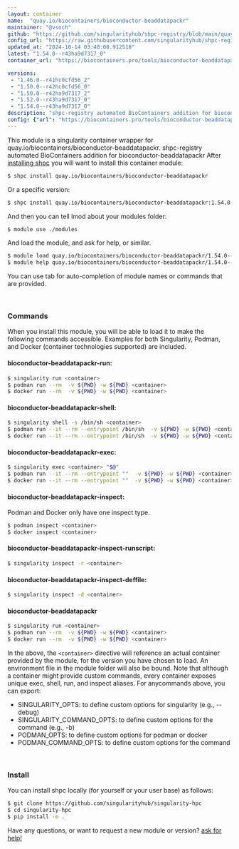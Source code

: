 ```yaml
---
layout: container
name:  "quay.io/biocontainers/bioconductor-beaddatapackr"
maintainer: "@vsoch"
github: "https://github.com/singularityhub/shpc-registry/blob/main/quay.io/biocontainers/bioconductor-beaddatapackr/container.yaml"
config_url: "https://raw.githubusercontent.com/singularityhub/shpc-registry/main/quay.io/biocontainers/bioconductor-beaddatapackr/container.yaml"
updated_at: "2024-10-14 03:40:08.912518"
latest: "1.54.0--r43ha9d7317_0"
container_url: "https://biocontainers.pro/tools/bioconductor-beaddatapackr"

versions:
 - "1.46.0--r41hc0cfd56_2"
 - "1.50.0--r42hc0cfd56_0"
 - "1.50.0--r42ha9d7317_2"
 - "1.52.0--r43ha9d7317_0"
 - "1.54.0--r43ha9d7317_0"
description: "shpc-registry automated BioContainers addition for bioconductor-beaddatapackr"
config: {"url": "https://biocontainers.pro/tools/bioconductor-beaddatapackr", "maintainer": "@vsoch", "description": "shpc-registry automated BioContainers addition for bioconductor-beaddatapackr", "latest": {"1.54.0--r43ha9d7317_0": "sha256:153bfeea12df8656de550af7ab00a9a1560f474f34644138ae5d9026b1d893b7"}, "tags": {"1.46.0--r41hc0cfd56_2": "sha256:5b38e003be90ae8fcd4e39b816476d86e9aca1f165a56cf627610b14c15eaad7", "1.50.0--r42hc0cfd56_0": "sha256:88132f206bba6bf9a1f27485292f8aacf0b56db1be3d2f94cd8a1716cb329b44", "1.50.0--r42ha9d7317_2": "sha256:855db12ec5317823fddf33caae726080144637c325f251765fd39779d4b9bdaf", "1.52.0--r43ha9d7317_0": "sha256:a8d69b4ca945b1695a746f5ddf097c3c259b0fbdb9bbfb94b62d6223453122d4", "1.54.0--r43ha9d7317_0": "sha256:153bfeea12df8656de550af7ab00a9a1560f474f34644138ae5d9026b1d893b7"}, "docker": "quay.io/biocontainers/bioconductor-beaddatapackr"}
---
```


This module is a singularity container wrapper for quay.io/biocontainers/bioconductor-beaddatapackr.
shpc-registry automated BioContainers addition for bioconductor-beaddatapackr
After [installing shpc](#install) you will want to install this container module:


```bash
$ shpc install quay.io/biocontainers/bioconductor-beaddatapackr
```

Or a specific version:

```bash
$ shpc install quay.io/biocontainers/bioconductor-beaddatapackr:1.54.0--r43ha9d7317_0
```

And then you can tell lmod about your modules folder:

```bash
$ module use ./modules
```

And load the module, and ask for help, or similar.

```bash
$ module load quay.io/biocontainers/bioconductor-beaddatapackr/1.54.0--r43ha9d7317_0
$ module help quay.io/biocontainers/bioconductor-beaddatapackr/1.54.0--r43ha9d7317_0
```

You can use tab for auto-completion of module names or commands that are provided.

<br>

### Commands

When you install this module, you will be able to load it to make the following commands accessible.
Examples for both Singularity, Podman, and Docker (container technologies supported) are included.

#### bioconductor-beaddatapackr-run:

```bash
$ singularity run <container>
$ podman run --rm  -v ${PWD} -w ${PWD} <container>
$ docker run --rm  -v ${PWD} -w ${PWD} <container>
```

#### bioconductor-beaddatapackr-shell:

```bash
$ singularity shell -s /bin/sh <container>
$ podman run --it --rm --entrypoint /bin/sh  -v ${PWD} -w ${PWD} <container>
$ docker run --it --rm --entrypoint /bin/sh  -v ${PWD} -w ${PWD} <container>
```

#### bioconductor-beaddatapackr-exec:

```bash
$ singularity exec <container> "$@"
$ podman run --it --rm --entrypoint ""  -v ${PWD} -w ${PWD} <container> "$@"
$ docker run --it --rm --entrypoint ""  -v ${PWD} -w ${PWD} <container> "$@"
```

#### bioconductor-beaddatapackr-inspect:

Podman and Docker only have one inspect type.

```bash
$ podman inspect <container>
$ docker inspect <container>
```

#### bioconductor-beaddatapackr-inspect-runscript:

```bash
$ singularity inspect -r <container>
```

#### bioconductor-beaddatapackr-inspect-deffile:

```bash
$ singularity inspect -d <container>
```



#### bioconductor-beaddatapackr

```bash
$ singularity run <container>
$ podman run --rm  -v ${PWD} -w ${PWD} <container>
$ docker run --rm  -v ${PWD} -w ${PWD} <container>
```


In the above, the `<container>` directive will reference an actual container provided
by the module, for the version you have chosen to load. An environment file in the
module folder will also be bound. Note that although a container
might provide custom commands, every container exposes unique exec, shell, run, and
inspect aliases. For anycommands above, you can export:

 - SINGULARITY_OPTS: to define custom options for singularity (e.g., --debug)
 - SINGULARITY_COMMAND_OPTS: to define custom options for the command (e.g., -b)
 - PODMAN_OPTS: to define custom options for podman or docker
 - PODMAN_COMMAND_OPTS: to define custom options for the command

<br>

### Install

You can install shpc locally (for yourself or your user base) as follows:

```bash
$ git clone https://github.com/singularityhub/singularity-hpc
$ cd singularity-hpc
$ pip install -e .
```

Have any questions, or want to request a new module or version? [ask for help!](https://github.com/singularityhub/singularity-hpc/issues)